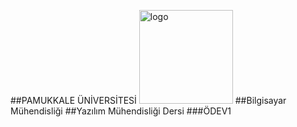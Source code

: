 ##PAMUKKALE ÜNİVERSİTESİ <img src="http://sunatimur.com/wp/wp-content/uploads/2011/12/pamukkale-universitesi-logo.jpg" alt="logo" height="150" width="150">
##Bilgisayar Mühendisliği
##Yazılım Mühendisliği Dersi
###ÖDEV1

